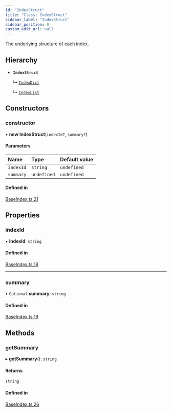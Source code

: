 ```yaml
---
id: "IndexStruct"
title: "Class: IndexStruct"
sidebar_label: "IndexStruct"
sidebar_position: 0
custom_edit_url: null
---
```


The underlying structure of each index.

## Hierarchy

- **`IndexStruct`**

  ↳ [`IndexDict`](IndexDict.md)

  ↳ [`IndexList`](IndexList.md)

## Constructors

### constructor

• **new IndexStruct**(`indexId?`, `summary?`)

#### Parameters

| Name | Type | Default value |
| :------ | :------ | :------ |
| `indexId` | `string` | `undefined` |
| `summary` | `undefined` | `undefined` |

#### Defined in

[BaseIndex.ts:21](https://github.com/run-llama/LlamaIndexTS/blob/1a39403/packages/core/src/BaseIndex.ts#L21)

## Properties

### indexId

• **indexId**: `string`

#### Defined in

[BaseIndex.ts:18](https://github.com/run-llama/LlamaIndexTS/blob/1a39403/packages/core/src/BaseIndex.ts#L18)

___

### summary

• `Optional` **summary**: `string`

#### Defined in

[BaseIndex.ts:19](https://github.com/run-llama/LlamaIndexTS/blob/1a39403/packages/core/src/BaseIndex.ts#L19)

## Methods

### getSummary

▸ **getSummary**(): `string`

#### Returns

`string`

#### Defined in

[BaseIndex.ts:26](https://github.com/run-llama/LlamaIndexTS/blob/1a39403/packages/core/src/BaseIndex.ts#L26)
